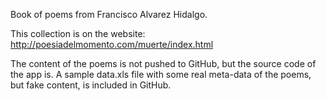 Book of poems from Francisco Alvarez Hidalgo. 

This collection is on the website: http://poesiadelmomento.com/muerte/index.html

The content of the poems is not pushed to GitHub, but the source code of the app is.
A sample data.xls file with some real meta-data of the poems, but fake content, is included in GitHub.

